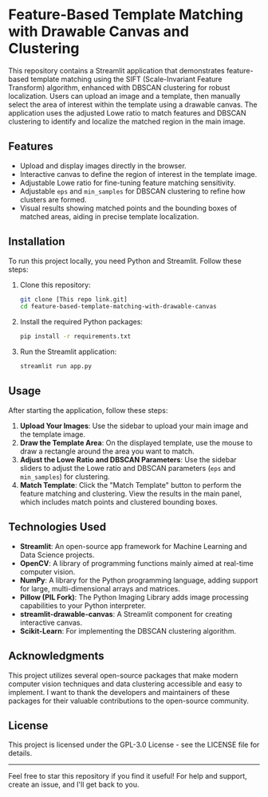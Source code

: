 # Feature-Based Template Matching with Drawable Canvas and Clustering

This repository contains a Streamlit application that demonstrates feature-based template matching using the SIFT (Scale-Invariant Feature Transform) algorithm, enhanced with DBSCAN clustering for robust localization. Users can upload an image and a template, then manually select the area of interest within the template using a drawable canvas. The application uses the adjusted Lowe ratio to match features and DBSCAN clustering to identify and localize the matched region in the main image.

## Features

- Upload and display images directly in the browser.
- Interactive canvas to define the region of interest in the template image.
- Adjustable Lowe ratio for fine-tuning feature matching sensitivity.
- Adjustable `eps` and `min_samples` for DBSCAN clustering to refine how clusters are formed.
- Visual results showing matched points and the bounding boxes of matched areas, aiding in precise template localization.

## Installation

To run this project locally, you need Python and Streamlit. Follow these steps:

1. Clone this repository:
   ```bash
   git clone [This repo link.git]
   cd feature-based-template-matching-with-drawable-canvas
   ```

2. Install the required Python packages:
   ```bash
   pip install -r requirements.txt
   ```

3. Run the Streamlit application:
   ```bash
   streamlit run app.py
   ```

## Usage

After starting the application, follow these steps:

1. **Upload Your Images**: Use the sidebar to upload your main image and the template image.
2. **Draw the Template Area**: On the displayed template, use the mouse to draw a rectangle around the area you want to match.
3. **Adjust the Lowe Ratio and DBSCAN Parameters**: Use the sidebar sliders to adjust the Lowe ratio and DBSCAN parameters (`eps` and `min_samples`) for clustering.
4. **Match Template**: Click the "Match Template" button to perform the feature matching and clustering. View the results in the main panel, which includes match points and clustered bounding boxes.

## Technologies Used

- **Streamlit**: An open-source app framework for Machine Learning and Data Science projects.
- **OpenCV**: A library of programming functions mainly aimed at real-time computer vision.
- **NumPy**: A library for the Python programming language, adding support for large, multi-dimensional arrays and matrices.
- **Pillow (PIL Fork)**: The Python Imaging Library adds image processing capabilities to your Python interpreter.
- **streamlit-drawable-canvas**: A Streamlit component for creating interactive canvas.
- **Scikit-Learn**: For implementing the DBSCAN clustering algorithm.

## Acknowledgments

This project utilizes several open-source packages that make modern computer vision techniques and data clustering accessible and easy to implement. I want to thank the developers and maintainers of these packages for their valuable contributions to the open-source community.

## License

This project is licensed under the GPL-3.0 License - see the LICENSE file for details.

---
Feel free to star this repository if you find it useful! For help and support, create an issue, and I'll get back to you.
